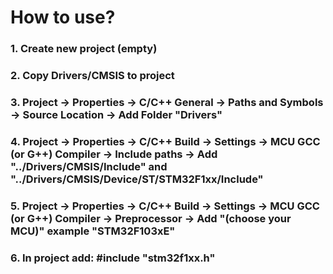 # How to use?

### 1. Create new project (empty)
### 2. Copy Drivers/CMSIS to project
### 3. Project -> Properties -> C/C++ General -> Paths and Symbols -> Source Location -> Add Folder "Drivers"
### 4. Project -> Properties -> C/C++ Build -> Settings -> MCU GCC (or G++) Compiler -> Include paths -> Add "../Drivers/CMSIS/Include" and "../Drivers/CMSIS/Device/ST/STM32F1xx/Include"
### 5. Project -> Properties -> C/C++ Build -> Settings -> MCU GCC (or G++) Compiler -> Preprocessor -> Add "(choose your MCU)" example "STM32F103xE"
### 6. In project add: #include "stm32f1xx.h"
